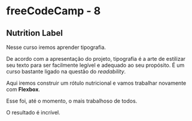 # freeCodeCamp - 8

## Nutrition Label

Nesse curso iremos aprender tipografia. 

De acordo com a apresentação do projeto, tipografia é a arte de estilizar seu texto para ser facilmente legível e adequado ao seu propósito. É um curso bastante ligado na questão do *readability*.

Aqui iremos construir um rótulo nutricional e vamos trabalhar novamente com **Flexbox**.

Esse foi, até o momento, o mais trabalhoso de todos.

O resultado é incrível.